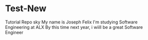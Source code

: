 # Test-New
Tutorial Repo sky
My name is Joseph Felix
I'm studying Software Engineering at ALX
By this time next year, i wiill be a great Software Engineer
